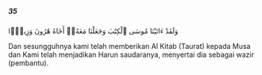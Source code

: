 ##### 35

<span class="ayah">وَلَقَدْ ءَاتَيْنَا مُوسَى ٱلْكِتَٰبَ وَجَعَلْنَا مَعَهُۥٓ أَخَاهُ هَٰرُونَ وَزِيرًۭا</span>

<span class="ayah_translation">Dan sesungguhnya kami telah memberikan Al Kitab (Taurat) kepada Musa dan Kami telah menjadikan Harun saudaranya, menyertai dia sebagai wazir (pembantu).</span>
